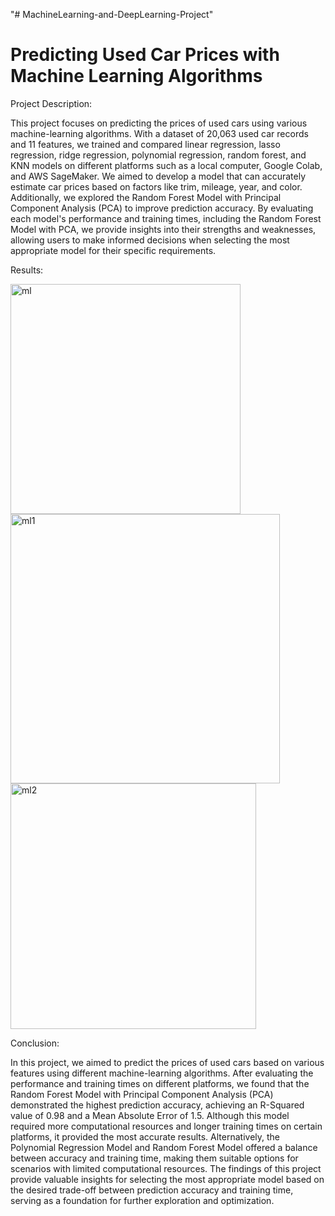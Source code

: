 "# MachineLearning-and-DeepLearning-Project"

# Predicting Used Car Prices with Machine Learning Algorithms

Project Description:

This project focuses on predicting the prices of used cars using various machine-learning algorithms. With a dataset of 20,063 used car records and 11 features, we trained and compared linear regression, lasso regression, ridge regression, polynomial regression, random forest, and KNN models on different platforms such as a local computer, Google Colab, and AWS SageMaker. We aimed to develop a model that can accurately estimate car prices based on factors like trim, mileage, year, and color. Additionally, we explored the Random Forest Model with Principal Component Analysis (PCA) to improve prediction accuracy. By evaluating each model's performance and training times, including the Random Forest Model with PCA, we provide insights into their strengths and weaknesses, allowing users to make informed decisions when selecting the most appropriate model for their specific requirements.

Results:


<img width="368" alt="ml" src="https://github.com/drathod2/MachineLearning-and-DeepLearning-Project/assets/137833911/291fcabb-4f75-47c6-b0e3-000312a2b75b">

<img width="431" alt="ml1" src="https://github.com/drathod2/MachineLearning-and-DeepLearning-Project/assets/137833911/d8e09214-81aa-4d17-bf8d-aa8e8adc6d0a">

<img width="393" alt="ml2" src="https://github.com/drathod2/MachineLearning-and-DeepLearning-Project/assets/137833911/9f3a842f-7440-401f-b9dd-7af5e8d1793f">

Conclusion:

In this project, we aimed to predict the prices of used cars based on various features using different machine-learning algorithms. After evaluating the performance and training times on different platforms, we found that the Random Forest Model with Principal Component Analysis (PCA) demonstrated the highest prediction accuracy, achieving an R-Squared value of 0.98 and a Mean Absolute Error of 1.5. Although this model required more computational resources and longer training times on certain platforms, it provided the most accurate results. Alternatively, the Polynomial Regression Model and Random Forest Model offered a balance between accuracy and training time, making them suitable options for scenarios with limited computational resources. The findings of this project provide valuable insights for selecting the most appropriate model based on the desired trade-off between prediction accuracy and training time, serving as a foundation for further exploration and optimization.
